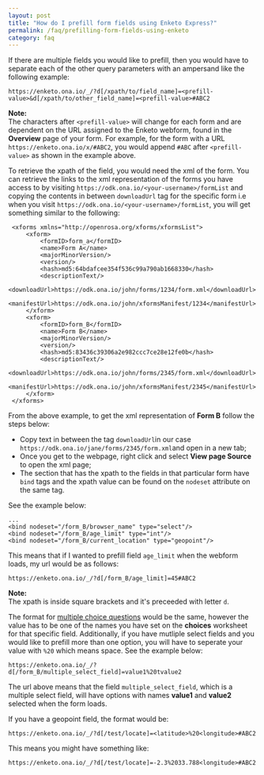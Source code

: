 ```yaml
---
layout: post
title: "How do I prefill form fields using Enketo Express?"
permalink: /faq/prefilling-form-fields-using-enketo
category: faq
---
```


If there are multiple fields you would like to prefill, then you would have to separate each of the other query parameters with an ampersand like the following example:
  
    https://enketo.ona.io/_/?d[/xpath/to/field_name]=<prefill-value>&d[/xpath/to/other_field_name]=<prefill-value>#ABC2

 > 
 **Note:**<br/> The characters after `<prefill-value>` will change for each form and are dependent on the URL assigned to the Enketo webform, found in the **Overview** page of your form. For example, for the form with a URL `https://enketo.ona.io/x/#ABC2`, you would append `#ABC` after `<prefill-value>` as shown in the example above.

To retrieve the xpath of the field, you would need the xml of the form. You can retrieve the links to the xml representation of the forms you have access to by visiting `https://odk.ona.io/<your-username>/formList` and copying the contents in between `downloadUrl` tag for the specific form i.e when you visit `https://odk.ona.io/<your-username>/formList`, you will get something similar to the following:

     <xforms xmlns="http://openrosa.org/xforms/xformsList">
         <xform>
             <formID>form_a</formID>
             <name>Form A</name>
             <majorMinorVersion/>
             <version/>
             <hash>md5:64bdafcee354f536c99a790ab1668330</hash>
             <descriptionText/>
             <downloadUrl>https://odk.ona.io/john/forms/1234/form.xml</downloadUrl>
             <manifestUrl>https://odk.ona.io/john/xformsManifest/1234</manifestUrl>
         </xform>
         <xform>
             <formID>form_B</formID>
             <name>Form B</name>
             <majorMinorVersion/>
             <version/>
             <hash>md5:83436c39306a2e982ccc7ce28e12fe0b</hash>
             <descriptionText/>
             <downloadUrl>https://odk.ona.io/john/forms/2345/form.xml</downloadUrl>
             <manifestUrl>https://odk.ona.io/john/xformsManifest/2345</manifestUrl>
         </xform>
     </xforms>
 
 From the above example, to get the xml representation of **Form B** follow the steps below:
  
   * Copy text in between the tag `downloadUrl`in our case `https://odk.ona.io/jane/forms/2345/form.xml`and open in a new tab;
   * Once you get to the webpage, right click and select **View page Source** to open the xml page;
   * The section that has the xpath to the fields in that particular form have `bind` tags and the xpath value can be found on the `nodeset` attribute on the same tag. 
   
See the example below:
    
    ...
    <bind nodeset="/form_B/browser_name" type="select"/>
    <bind nodeset="/form_B/age_limit" type="int"/>
    <bind nodeset="/form_B/current_location" type="geopoint"/>
 
 This means that if I wanted to prefill field `age_limit` when the webform loads, my url would be as follows:
 

    https://enketo.ona.io/_/?d[/form_B/age_limit]=45#ABC2
 
 > 
 **Note:**<br/> The xpath is inside square brackets and it's preceeded with letter `d`.
 
The format for [multiple choice questions](http://xlsform.org/#multiple-choice) would be the same,  however the value has to be one of the names you have set on the **choices** worksheet for that specific field. Additionally, if you have mutliple select fields and you would like to prefill more than one option, you will have to seperate your value with `%20` which means space. See the example below:
 
    https://enketo.ona.io/_/?d[/form_B/multiple_select_field]=value1%20tvalue2
 
The url above means that the field `multiple_select_field`, which is a multiple select field, will have options with names **value1** and **value2** selected when the form loads.
 
If you have a geopoint field, the format would be:

    https://enketo.ona.io/_/?d[/test/locate]=<latitude>%20<longitude>#ABC2

  
This means you might have something like:
  
    https://enketo.ona.io/_/?d[/test/locate]=-2.3%2033.788<longitude>#ABC2
  
